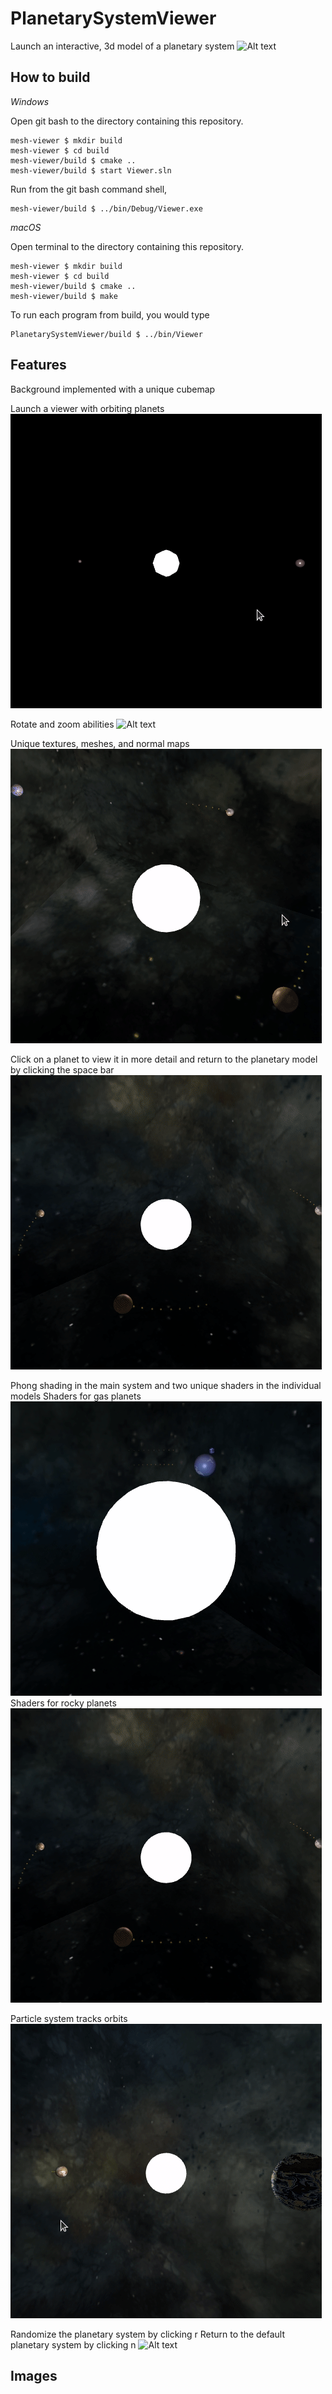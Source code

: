 # PlanetarySystemViewer

Launch an interactive, 3d model of a planetary system
![Alt text](/images/rep.gif?raw=true)


## How to build

*Windows*

Open git bash to the directory containing this repository.

```
mesh-viewer $ mkdir build
mesh-viewer $ cd build
mesh-viewer/build $ cmake ..
mesh-viewer/build $ start Viewer.sln
```

Run from the git bash command shell, 

```
mesh-viewer/build $ ../bin/Debug/Viewer.exe
```

*macOS*

Open terminal to the directory containing this repository.

```
mesh-viewer $ mkdir build
mesh-viewer $ cd build
mesh-viewer/build $ cmake ..
mesh-viewer/build $ make
```

To run each program from build, you would type

```
PlanetarySystemViewer/build $ ../bin/Viewer
```

## Features

Background implemented with a unique cubemap


Launch a viewer with orbiting planets
![Alt text](/images/init.gif?raw=true)


Rotate and zoom abilities
![Alt text](/images/movement.gif?raw=true)


Unique textures, meshes, and normal maps
![Alt text](/images/unique.gif?raw=true)


Click on a planet to view it in more detail and return to the planetary model by clicking the space bar
![Alt text](/images/click.gif?raw=true)

Phong shading in the main system and two unique shaders in the individual models
Shaders for gas planets
![Alt text](/images/vertextMove.gif?raw=true)
Shaders for rocky planets
![Alt text](/images/click.gif?raw=true)


Particle system tracks orbits
![Alt text](/images/particles.gif?raw=true)

Randomize the planetary system by clicking r
Return to the default planetary system by clicking n
![Alt text](/images/randomize.gif?raw=true)


## Images
